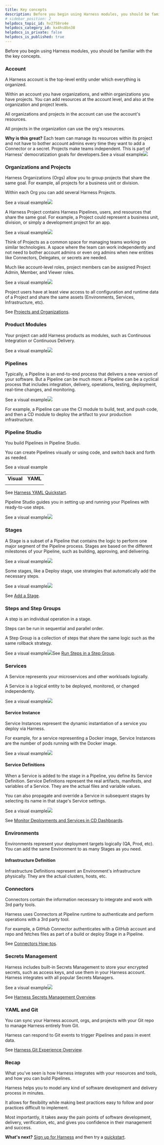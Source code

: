 ```yaml
---
title: Key concepts
description: Before you begin using Harness modules, you should be familiar with the the key concepts. Account. A Harness account is the top-level entity under which everything is organized. Within an account you…
# sidebar_position: 2
helpdocs_topic_id: hv2758ro4e
helpdocs_category_id: kx4hs8bn38
helpdocs_is_private: false
helpdocs_is_published: true
---
```


Before you begin using Harness modules, you should be familiar with the the key concepts.

### Account

A Harness account is the top-level entity under which everything is organized.

Within an account you have organizations, and within organizations you have projects. You can add resources at the account level, and also at the organization and project levels.

All organizations and projects in the account can use the account's resources.

All projects in the organization can use the org's resources.

**Why is this great?** Each team can manage its resources within its project and not have to bother account admins every time they want to add a Connector or a secret. Projects make teams independent. This is part of Harness' democratization goals for developers.See a visual example![](./static/learn-harness-key-concepts-04.png)

### Organizations and Projects

Harness Organizations (Orgs) allow you to group projects that share the same goal. For example, all projects for a business unit or division.

Within each Org you can add several Harness Projects.

See a visual example![](./static/learn-harness-key-concepts-05.png)

A Harness Project contains Harness Pipelines, users, and resources that share the same goal. For example, a Project could represent a business unit, division, or simply a development project for an app.

See a visual example![](./static/learn-harness-key-concepts-06.png)

Think of Projects as a common space for managing teams working on similar technologies. A space where the team can work independently and not need to bother account admins or even org admins when new entities like Connectors, Delegates, or secrets are needed.

Much like account-level roles, project members can be assigned Project Admin, Member, and Viewer roles.

See a visual example![](./static/learn-harness-key-concepts-07.png)

Project users have at least view access to all configuration and runtime data of a Project and share the same assets (Environments, Services, Infrastructure, etc).

See [Projects and Organizations](../platform/1_Organizations-and-Projects/1-projects-and-organizations.md).

### Product Modules

Your project can add Harness products as modules, such as Continuous Integration or Continuous Delivery.

See a visual example![](./static/learn-harness-key-concepts-08.png)

### Pipelines

Typically, a Pipeline is an end-to-end process that delivers a new version of your software. But a Pipeline can be much more: a Pipeline can be a cyclical process that includes integration, delivery, operations, testing, deployment, real-time changes, and monitoring.

See a visual example![](./static/learn-harness-key-concepts-09.png)

For example, a Pipeline can use the CI module to build, test, and push code, and then a CD module to deploy the artifact to your production infrastructure.

### Pipeline Studio

You build Pipelines in Pipeline Studio.

You can create Pipelines visually or using code, and switch back and forth as needed.

See a visual example

|  |  |
| --- | --- |
| **Visual** | **YAML** |
|  |  |

See [Harness YAML Quickstart](../platform/8_Pipelines/harness-yaml-quickstart.md).

Pipeline Studio guides you in setting up and running your Pipelines with ready-to-use steps.

See a visual example![](./static/learn-harness-key-concepts-10.png)

### Stages

A Stage is a subset of a Pipeline that contains the logic to perform one major segment of the Pipeline process. Stages are based on the different milestones of your Pipeline, such as building, approving, and delivering.

See a visual example![](./static/learn-harness-key-concepts-11.png)

Some stages, like a Deploy stage, use strategies that automatically add the necessary steps.

See a visual example![](./static/learn-harness-key-concepts-12.png)

See [Add a Stage](../platform/8_Pipelines/add-a-stage.md).

### Steps and Step Groups

A step is an individual operation in a stage.

Steps can be run in sequential and parallel order.

A Step Group is a collection of steps that share the same logic such as the same rollback strategy.

See a visual example![](./static/learn-harness-key-concepts-13.png)See [Run Steps in a Step Group](../continuous-delivery/cd-technical-reference/cd-gen-ref-category/step-groups.md).

### Services

A Service represents your microservices and other workloads logically.

A Service is a logical entity to be deployed, monitored, or changed independently.

See a visual example![](./static/learn-harness-key-concepts-14.png)

#### Service Instance

Service Instances represent the dynamic instantiation of a service you deploy via Harness.

For example, for a service representing a Docker image, Service Instances are the number of pods running with the Docker image.

See a visual example![](./static/learn-harness-key-concepts-15.png)

#### Service Definitions

When a Service is added to the stage in a Pipeline, you define its Service Definition. Service Definitions represent the real artifacts, manifests, and variables of a Service. They are the actual files and variable values.

You can also propagate and override a Service in subsequent stages by selecting its name in that stage's Service settings.

See a visual example![](./static/learn-harness-key-concepts-16.png)

See [Monitor Deployments and Services in CD Dashboards](../continuous-delivery/cd-dashboards/monitor-cd-deployments.md).

### Environments

Environments represent your deployment targets logically (QA, Prod, etc). You can add the same Environment to as many Stages as you need.

#### Infrastructure Definition

Infrastructure Definitions represent an Environment's infrastructure physically. They are the actual clusters, hosts, etc.

### Connectors

Connectors contain the information necessary to integrate and work with 3rd party tools.

Harness uses Connectors at Pipeline runtime to authenticate and perform operations with a 3rd party tool.

For example, a GitHub Connector authenticates with a GitHub account and repo and fetches files as part of a build or deploy Stage in a Pipeline.

See [Connectors How-tos](https://docs.harness.io/category/connectors).

### Secrets Management

Harness includes built-in Secrets Management to store your encrypted secrets, such as access keys, and use them in your Harness account. Harness integrates with all popular Secrets Managers.

See a visual example![](./static/learn-harness-key-concepts-17.png)

See [Harness Secrets Management Overview](../platform/6_Security/1-harness-secret-manager-overview.md).

### YAML and Git

You can sync your Harness account, orgs, and projects with your Git repo to manage Harness entirely from Git.

Harness can respond to Git events to trigger Pipelines and pass in event data.

See [Harness Git Experience Overview](../platform/10_Git-Experience/harness-git-experience-overview.md).

### Recap

What you've seen is how Harness integrates with your resources and tools, and how you can build Pipelines.

Harness helps you to model any kind of software development and delivery process in minutes.

It allows for flexibility while making best practices easy to follow and poor practices difficult to implement.

Most importantly, it takes away the pain points of software development, delivery, verification, etc, and gives you confidence in their management and success.

**What's next?** [Sign up for Harness](https://app.harness.io/auth/#/signup/) and then try a [quickstart](quickstarts.md).

